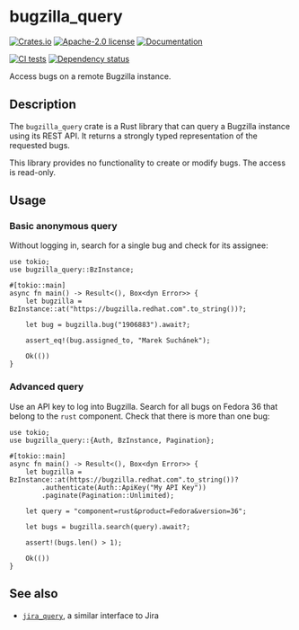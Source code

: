 # bugzilla_query

[![Crates.io](https://img.shields.io/crates/v/bugzilla_query.svg)](https://crates.io/crates/bugzilla_query)
[![Apache-2.0 license](https://img.shields.io/crates/l/bugzilla_query)](https://crates.io/crates/bugzilla_query)
[![Documentation](https://docs.rs/bugzilla_query/badge.svg)](https://docs.rs/bugzilla_query)

[![CI tests](https://github.com/msuchane/bugzilla_query/actions/workflows/rust-tests.yml/badge.svg)](https://github.com/msuchane/bugzilla_query/actions/workflows/rust-tests.yml)
[![Dependency status](https://deps.rs/repo/github/msuchane/bugzilla_query/status.svg)](https://deps.rs/repo/github/msuchane/bugzilla_query)

Access bugs on a remote Bugzilla instance.

## Description

The `bugzilla_query` crate is a Rust library that can query a Bugzilla instance using its REST API. It returns a strongly typed representation of the requested bugs.

This library provides no functionality to create or modify bugs. The access is read-only.

## Usage

### Basic anonymous query

Without logging in, search for a single bug and check for its assignee:

```
use tokio;
use bugzilla_query::BzInstance;

#[tokio::main]
async fn main() -> Result<(), Box<dyn Error>> {
    let bugzilla = BzInstance::at("https://bugzilla.redhat.com".to_string())?;

    let bug = bugzilla.bug("1906883").await?;

    assert_eq!(bug.assigned_to, "Marek Suchánek");

    Ok(())
}
```

### Advanced query

Use an API key to log into Bugzilla. Search for all bugs on Fedora 36 that belong to the `rust` component. Check that there is more than one bug:

```
use tokio;
use bugzilla_query::{Auth, BzInstance, Pagination};

#[tokio::main]
async fn main() -> Result<(), Box<dyn Error>> {
    let bugzilla = BzInstance::at(https://bugzilla.redhat.com".to_string())?
        .authenticate(Auth::ApiKey("My API Key"))
        .paginate(Pagination::Unlimited);

    let query = "component=rust&product=Fedora&version=36";

    let bugs = bugzilla.search(query).await?;

    assert!(bugs.len() > 1);

    Ok(())
}
```

## See also

* [`jira_query`](https://crates.io/crates/jira_query), a similar interface to Jira
